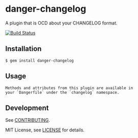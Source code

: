 # danger-changelog

A plugin that is OCD about your CHANGELOG format.

[![Build Status](https://travis-ci.org/dblock/danger-changelog.svg?branch=master)](https://travis-ci.org/dblock/danger-changelog)

## Installation

    $ gem install danger-changelog

## Usage

    Methods and attributes from this plugin are available in
    your `Dangerfile` under the `changelog` namespace.

## Development

See [CONTRIBUTING](CONTRIBUTING.md).

MIT License, see [LICENSE](LICENSE.txt) for details.
